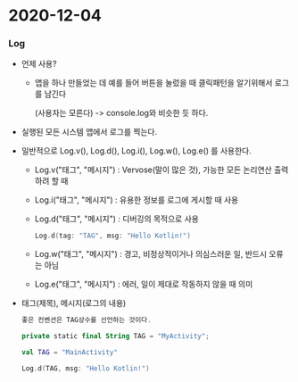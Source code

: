# 2020-12-04

### Log

- 언제 사용?

  - 앱을 하나 만들었는 데 예를 들어 버튼을 눌렀을 때 클릭패턴을 알기위해서 로그를 남긴다

    (사용자는 모른다)  -> console.log와 비슷한 듯 하다.

- 실행된 모든 시스템 앱에서 로그를 찍는다.

- 일반적으로 Log.v(), Log.d(), Log.i(), Log.w(), Log.e() 를 사용한다.

  - Log.v("태그", "메시지") : Vervose(말이 많은 것), 가능한 모든 논리연산 출력하려 할 때

  - Log.i("태그", "메시지") :  유용한 정보를 로그에 게시할 때 사용

  - Log.d("태그", "메시지") : 디버깅의 목적으로 사용 

    ```kotlin
    Log.d(tag: "TAG", msg: "Hello Kotlin!")
    ```

  - Log.w("태그", "메시지") :  경고, 비정상적이거나 의심스러운 일, 반드시 오류는 아님

  - Log.e("태그", "메시지") : 에러, 일이 제대로 작동하지 않을 때 의미

- 태그(제목), 메시지(로그의 내용)

  ```kotlin
  좋은 컨벤션은 TAG상수를 선언하는 것이다.
  
  private static final String TAG = "MyActivity";
  
  val TAG = "MainActivity"
  
  Log.d(TAG, msg: "Hello Kotlin!")
  ```

  

